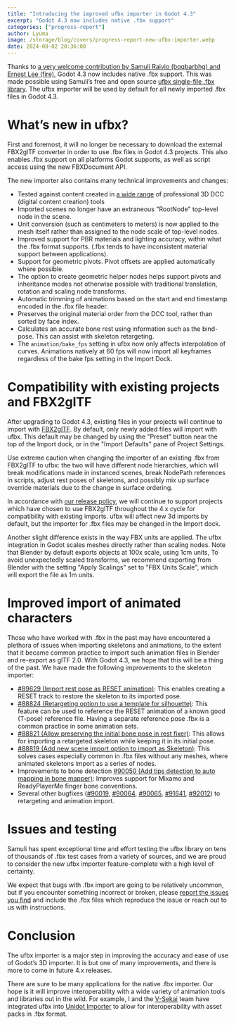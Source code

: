 ```yaml
---
title: "Introducing the improved ufbx importer in Godot 4.3"
excerpt: "Godot 4.3 now includes native .fbx support"
categories: ["progress-report"]
author: Lyuma
image: /storage/blog/covers/progress-report-new-ufbx-importer.webp
date: 2024-08-02 20:36:00
---
```


Thanks to [a very welcome contribution by Samuli Raivio (bqqbarbhg) and Ernest Lee (fire)](https://github.com/godotengine/godot/pull/81746), Godot 4.3 now includes native .fbx support. This was made possible using Samuli’s free and open source [ufbx single-file .fbx library](https://github.com/ufbx/ufbx). The ufbx importer will be used by default for all newly imported .fbx files in Godot 4.3.

# What’s new in ufbx?

First and foremost, it will no longer be necessary to download the external FBX2glTF converter in order to use .fbx files in Godot 4.3 projects. This also enables .fbx support on all platforms Godot supports, as well as script access using the new FBXDocument API.

The new importer also contains many technical improvements and changes:
* Tested against content created in [a wide range](https://github.com/ufbx/ufbx/tree/master/data) of professional 3D DCC (digital content creation) tools
* Imported scenes no longer have an extraneous "RootNode" top-level node in the scene.
* Unit conversion (such as centimeters to meters) is now applied to the mesh itself rather than assigned to the node scale of top-level nodes.
* Improved support for PBR materials and lighting accuracy, within what the .fbx format supports. (.fbx tends to have inconsistent material support between applications).
* Support for geometric pivots. Pivot offsets are applied automatically where possible.
* The option to create geometric helper nodes helps support pivots and inheritance modes not otherwise possible with traditional translation, rotation and scaling node transforms.
* Automatic trimming of animations based on the start and end timestamp encoded in the .fbx file header.
* Preserves the original material order from the DCC tool, rather than sorted by face index.
* Calculates an accurate bone rest using information such as the bind-pose. This can assist with skeleton retargeting.
* The `animation/bake_fps` setting in ufbx now only affects interpolation of curves. Animations natively at 60 fps will now import all keyframes regardless of the bake fps setting in the Import Dock.

# Compatibility with existing projects and FBX2glTF

After upgrading to Godot 4.3, existing files in your projects will continue to import with [FBX2glTF](https://github.com/godotengine/FBX2glTF). By default, only newly added files will import with ufbx. This default may be changed by using the "Preset" button near the top of the Import dock, or in the "Import Defaults" pane of Project Settings.

Use extreme caution when changing the importer of an existing .fbx from FBX2glTF to ufbx: the two will have different node hierarchies, which will break modifications made in instanced scenes, break NodePath references in scripts, adjust rest poses of skeletons, and possibly mix up surface override materials due to the change in surface ordering.

In accordance with [our release policy](https://docs.godotengine.org/en/stable/about/release_policy.html#what-are-the-criteria-for-compatibility-across-engine-versions), we will continue to support projects which have chosen to use FBX2glTF throughout the 4.x cycle for compatibility with existing imports. ufbx will affect new 3d imports by default, but the importer for .fbx files may be changed in the Import dock.

Another slight difference exists in the way FBX units are applied. The ufbx integration in Godot scales meshes directly rather than scaling nodes. Note that Blender by default exports objects at 100x scale, using 1cm units, To avoid unexpectedly scaled transforms, we recommend exporting from Blender with the setting "Apply Scalings" set to "FBX Units Scale", which will export the file as 1m units.

# Improved import of animated characters

Those who have worked with .fbx in the past may have encountered a plethora of issues when importing skeletons and animations, to the extent that it became common practice to import such animation files in Blender and re-export as glTF 2.0. With Godot 4.3, we hope that this will be a thing of the past. We have made the following improvements to the skeleton importer:

* [#89629 (Import rest pose as RESET animation)](https://github.com/godotengine/godot/pull/89629): This enables creating a RESET track to restore the skeleton to its imported pose.
* [#88824 (Retargeting option to use a template for silhouette)](https://github.com/godotengine/godot/pull/88824): This feature can be used to reference the RESET animation of a known good (T-pose) reference file. Having a separate reference pose .fbx is a common practice in some animation sets.
* [#88821 (Allow preserving the initial bone pose in rest fixer)](https://github.com/godotengine/godot/pull/88821): This allows for importing a retargeted skeleton while keeping it in its initial pose.
* [#88819 (Add new scene import option to import as Skeleton)](https://github.com/godotengine/godot/pull/88819): This solves cases especially common in .fbx files without any meshes, where animated skeletons import as a series of nodes.
* Improvements to bone detection [#90050 (Add tips detection to auto mapping in bone mapper)](https://github.com/godotengine/godot/pull/90050): Improves support for Mixamo and ReadyPlayerMe finger bone conventions.
* Several other bugfixes ([#90019](https://github.com/godotengine/godot/pull/90019), [#90064](https://github.com/godotengine/godot/pull/90064), [#90065](https://github.com/godotengine/godot/pull/90065), [#91641](https://github.com/godotengine/godot/pull/91641), [#92012](https://github.com/godotengine/godot/pull/92012)) to retargeting and animation import.

# Issues and testing

Samuli has spent exceptional time and effort testing the ufbx library on tens of thousands of .fbx test cases from a variety of sources, and we are proud to consider the new ufbx importer feature-complete with a high level of certainty.

We expect that bugs with .fbx import are going to be relatively uncommon, but if you encounter something incorrect or broken, please [report the issues you find](https://github.com/godotengine/godot/issues) and include the .fbx files which reproduce the issue or reach out to us with instructions.

# Conclusion

The ufbx importer is a major step in improving the accuracy and ease of use of Godot’s 3D importer. It is but one of many improvements, and there is more to come in future 4.x releases.

There are sure to be many applications for the native .fbx importer. Our hope is it will improve interoperability with a wide variety of animation tools and libraries out in the wild. For example, I and the [V-Sekai](https://v-sekai.org/) team have integrated ufbx into [Unidot Importer](https://github.com/V-Sekai/unidot_importer) to allow for interoperability with asset packs in .fbx format.
